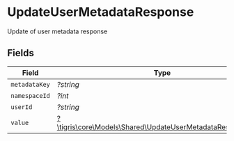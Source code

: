 # UpdateUserMetadataResponse

Update of user metadata response


## Fields

| Field                                                                                                                 | Type                                                                                                                  | Required                                                                                                              | Description                                                                                                           |
| --------------------------------------------------------------------------------------------------------------------- | --------------------------------------------------------------------------------------------------------------------- | --------------------------------------------------------------------------------------------------------------------- | --------------------------------------------------------------------------------------------------------------------- |
| `metadataKey`                                                                                                         | *?string*                                                                                                             | :heavy_minus_sign:                                                                                                    | N/A                                                                                                                   |
| `namespaceId`                                                                                                         | *?int*                                                                                                                | :heavy_minus_sign:                                                                                                    | N/A                                                                                                                   |
| `userId`                                                                                                              | *?string*                                                                                                             | :heavy_minus_sign:                                                                                                    | N/A                                                                                                                   |
| `value`                                                                                                               | [?\tigris\core\Models\Shared\UpdateUserMetadataResponseValue](../../Models/Shared/UpdateUserMetadataResponseValue.md) | :heavy_minus_sign:                                                                                                    | N/A                                                                                                                   |